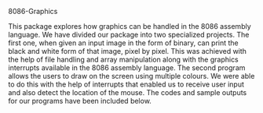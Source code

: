 8086-Graphics

This package explores how graphics can be handled in the 8086 assembly language. We have divided our package into two specialized projects. The first one, when given an input image in the form of binary, can print the black and white form of that image, pixel by pixel. This was achieved with the help of file handling and array manipulation along with the graphics interrupts available in the 8086 assembly language. The second program allows the users to draw on the screen using multiple colours. We were able to do this with the help of interrupts that enabled us to receive user input and also detect the location of the mouse. The codes and sample outputs for our programs have been included below.
